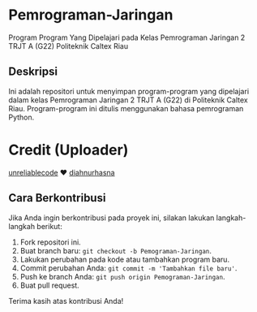 # Pemrograman-Jaringan
Program Program Yang Dipelajari pada Kelas Pemrograman Jaringan 2 TRJT A (G22) Politeknik Caltex Riau

## Deskripsi
Ini adalah repositori untuk menyimpan program-program yang dipelajari dalam kelas Pemrograman Jaringan 2 TRJT A (G22) di Politeknik Caltex Riau. Program-program ini ditulis menggunakan bahasa pemrograman Python.

# Credit (Uploader)
[unreliablecode](https://github.com/unreliablecode) ❤️ [diahnurhasna](https://github.com/diahnurhasna)

## Cara Berkontribusi
Jika Anda ingin berkontribusi pada proyek ini, silakan lakukan langkah-langkah berikut:
1. Fork repositori ini.
2. Buat branch baru: `git checkout -b Pemograman-Jaringan`.
3. Lakukan perubahan pada kode atau tambahkan program baru.
4. Commit perubahan Anda: `git commit -m 'Tambahkan file baru'`.
5. Push ke branch Anda: `git push origin Pemograman-Jaringan`.
6. Buat pull request.

Terima kasih atas kontribusi Anda!
